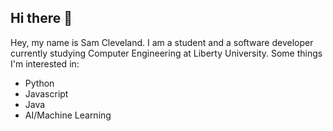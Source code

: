 ## Hi there 👋


Hey, my name is Sam Cleveland. 
I am a student and a software developer currently studying Computer Engineering at Liberty University.
Some things I'm interested in:
- Python
- Javascript
- Java
- AI/Machine Learning
